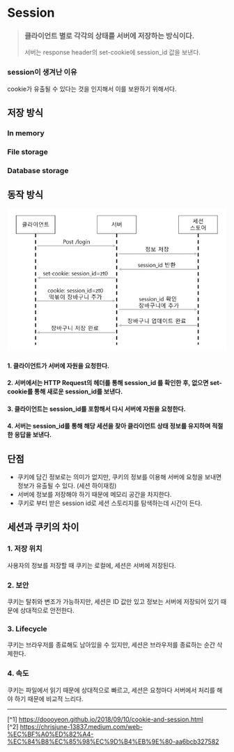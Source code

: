 # Session
> ### 클라이언트 별로 각각의 상태를 서버에 저장하는 방식이다.
> 
> 서버는 response header의 set-cookie에 session_id 값을 보낸다.

### session이 생겨난 이유
cookie가 유출될 수 있다는 것을 인지해서 이를 보완하기 위해서다.

## 저장 방식
### In memory

### File storage

### Database storage

## 동작 방식

![](../Image/session.png)

#### 1. 클라이언트가 서버에 자원을 요청한다.

#### 2. 서버에서는 HTTP Request의 헤더를 통해 session_id 를 확인한 후, 없으면 set-cookie를 통해 새로운 session_id를 보낸다.

#### 3. 클라이언트는 session_id를 포함해서 다시 서버에 자원을 요청한다.

#### 4. 서버는 session_id를 통해 해당 세션을 찾아 클라이언트 상태 정보를 유지하며 적절한 응답을 보낸다.


## 단점
- 쿠키에 담긴 정보로는 의미가 없지만, 쿠키의 정보를 이용해 서버에 요청을 보내면 정보가 유출될 수 있다. (세션 하이재킹)
- 서버에 정보를 저장해야 하기 때문에 메모리 공간을 차지한다.
- 쿠키로 부터 받은 session id로 세션 스토리지를 탐색하는데 시간이 든다.

## 세션과 쿠키의 차이
### 1. 저장 위치
사용자의 정보를 저장할 때 쿠키는 로컬에, 세션은 서버에 저장된다.

### 2. 보안
쿠키는 탈취와 변조가 가능하지만, 세션은 ID 값만 있고 정보는 서버에 저장되어 있기 때문에 상대적으로 안전한다.

### 3. Lifecycle
쿠키는 브라우저를 종료해도 남아있을 수 있지만, 세션은 브라우저를 종료하는 순간 삭제한다.

### 4. 속도
쿠키는 파일에서 읽기 때문에 상대적으로 빠르고, 세션은 요청마다 서버에서 처리를 해야 하기 때문에 비교적 느리다.

---

[^1] https://doooyeon.github.io/2018/09/10/cookie-and-session.html<br>
[^2] https://chrisjune-13837.medium.com/web-%EC%BF%A0%ED%82%A4-%EC%84%B8%EC%85%98%EC%9D%B4%EB%9E%80-aa6bcb327582